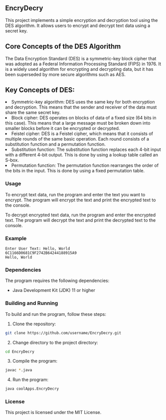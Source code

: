 ## EncryDecry

This project implements a simple encryption and decryption tool using the DES algorithm. It allows users to encrypt and decrypt text data using a secret key.

## Core Concepts of the DES Algorithm
The Data Encryption Standard (DES) is a symmetric-key block cipher that was adopted as a Federal Information Processing Standard (FIPS) in 1976. It is a widely used algorithm for encrypting and decrypting data, but it has been superseded by more secure algorithms such as AES.

## Key Concepts of DES:

<li>Symmetric-key algorithm: DES uses the same key for both encryption and decryption. This means that the sender and receiver of the data must share the same secret key.</li>

<li>Block cipher: DES operates on blocks of data of a fixed size (64 bits in this case). This means that a large message must be broken down into smaller blocks before it can be encrypted or decrypted.</li>

<li>Feistel cipher: DES is a Feistel cipher, which means that it consists of multiple rounds of the same basic operation. Each round consists of a substitution function and a permutation function.</li>

<li>Substitution function: The substitution function replaces each 4-bit input with a different 4-bit output. This is done by using a lookup table called an S-box.</li>

<li>Permutation function: The permutation function rearranges the order of the bits in the input. This is done by using a fixed permutation table.</li>

### Usage

To encrypt text data, run the program and enter the text you want to encrypt. The program will encrypt the text and print the encrypted text to the console.

To decrypt encrypted text data, run the program and enter the encrypted text. The program will decrypt the text and print the decrypted text to the console.

### Example

```
Enter User Text: Hello, World
6C1166D0681C9F2742B64244188915A9
Hello, World
```

### Dependencies

The program requires the following dependencies:

* Java Development Kit (JDK) 11 or higher

### Building and Running

To build and run the program, follow these steps:

1. Clone the repository:

```bash
git clone https://github.com/username/EncryDecry.git
```

2. Change directory to the project directory:

```bash
cd EncryDecry
```

3. Compile the program:

```bash
javac *.java
```

4. Run the program:

```bash
java coolApps.EncryDecry
```

### License

This project is licensed under the MIT License.
